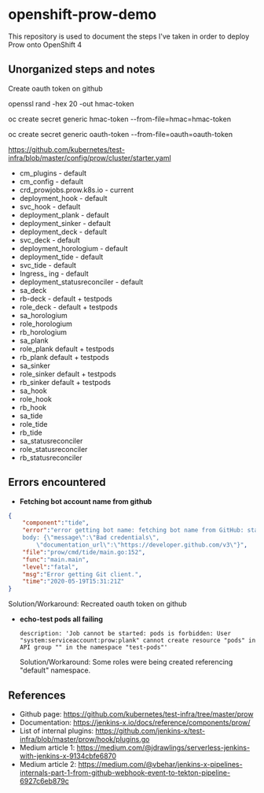# openshift-prow-demo

This repository is used to document the steps I've taken in order to deploy Prow onto OpenShift 4

## Unorganized steps and notes

Create oauth token on github

openssl rand -hex 20 -out hmac-token

oc create secret generic hmac-token --from-file=hmac=hmac-token

oc create secret generic oauth-token --from-file=oauth=oauth-token

https://github.com/kubernetes/test-infra/blob/master/config/prow/cluster/starter.yaml
  - cm_plugins - default
  - cm_config - default
  - crd_prowjobs.prow.k8s.io - current
  - deployment_hook - default
  - svc_hook - default
  - deployment_plank - default
  - deployment_sinker - default
  - deployment_deck - default
  - svc_deck - default
  - deployment_horologium - default
  - deployment_tide - default
  - svc_tide - default
  - Ingress_ ing - default
  - deployment_statusreconciler - default
  - sa_deck
  - rb-deck - default + testpods
  - role_deck - default + testpods
  - sa_horologium
  - role_horologium
  - rb_horologium
  - sa_plank
  - role_plank default + testpods
  - rb_plank default + testpods
  - sa_sinker
  - role_sinker default + testpods
  - rb_sinker default + testpods
  - sa_hook
  - role_hook
  - rb_hook
  - sa_tide
  - role_tide
  - rb_tide
  - sa_statusreconciler
  - role_statusreconciler
  - rb_statusreconciler
  
## Errors encountered

 - **Fetching bot account name from github**
 
``` json
{
    "component":"tide",
    "error":"error getting bot name: fetching bot name from GitHub: status code 401 not one of [200], 
    body: {\"message\":\"Bad credentials\",
        \"documentation_url\":\"https://developer.github.com/v3\"}",
    "file":"prow/cmd/tide/main.go:152",
    "func":"main.main",
    "level":"fatal",
    "msg":"Error getting Git client.",
    "time":"2020-05-19T15:31:21Z"
}
```
   Solution/Workaround: Recreated oauth token on github


  - **echo-test pods all failing**

    `description: 'Job cannot be started: pods is forbidden: User "system:serviceaccount:prow:plank"
     cannot create resource "pods" in API group "" in the namespace "test-pods"'`
     
     Solution/Workaround: Some roles were being created referencing "default" namespace. 


## References

  - Github page: https://github.com/kubernetes/test-infra/tree/master/prow
  - Documentation: https://jenkins-x.io/docs/reference/components/prow/
  - List of internal plugins: https://github.com/jenkins-x/test-infra/blob/master/prow/hook/plugins.go
  - Medium article 1: https://medium.com/@jdrawlings/serverless-jenkins-with-jenkins-x-9134cbfe6870
  - Medium article 2: https://medium.com/@vbehar/jenkins-x-pipelines-internals-part-1-from-github-webhook-event-to-tekton-pipeline-6927c6eb879c
